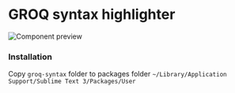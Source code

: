 # GROQ syntax highlighter

![Component preview](https://github.com/alevroub/groq-syntax-highlighting/blob/master/groq-preview.png)

### Installation
Copy `groq-syntax` folder to packages folder `~/Library/Application Support/Sublime Text 3/Packages/User`
